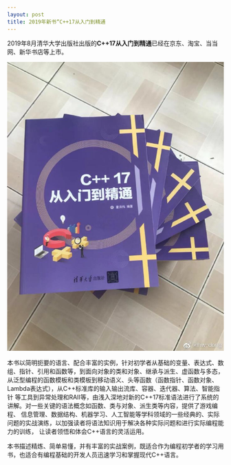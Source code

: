 ```yaml
---
layout: post
title: 2019年新书“C++17从入门到精通
---
```


2019年8月清华大学出版社出版的**C++17从入门到精通**已经在京东、淘宝、当当网、新华书店等上市。

![](../images/C++17.jpg)

本书以简明扼要的语言、配合丰富的实例，针对初学者从基础的变量、表达式、数组、指针、引用和函数等，到面向对象的类和对象、继承与派生、虚函数与多态， 从泛型编程的函数模板和类模板到移动语义、头等函数（函数指针、函数对象、Lambda表达式），从C++标准库的输入输出流库、容器、迭代器、算法、智能指针 等工具到异常处理和RAII等，由浅入深地对新的C++17标准语法进行了系统的讲解。对一些关键的语法概念如函数、类与对象、派生类等内容，提供了游戏编程、 信息管理、数据结构、机器学习、人工智能等学科领域的一些经典的、实际问题的实战演练，以加强读者将语法知识用于解决各种实际问题和进行实际编程能力的训练， 让读者领悟和体会C++语言的灵活运用。

本书描述精炼、简单易懂，并有丰富的实战案例，既适合作为编程初学者的学习用书，也适合有编程基础的开发人员迅速学习和掌握现代C++语言。

